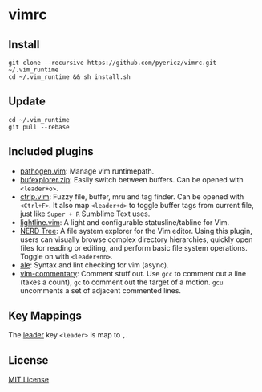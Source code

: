 # vimrc

## Install
```
git clone --recursive https://github.com/pyericz/vimrc.git ~/.vim_runtime
cd ~/.vim_runtime && sh install.sh
```

## Update
```
cd ~/.vim_runtime
git pull --rebase
```

## Included plugins
* [pathogen.vim](https://github.com/tpope/vim-pathogen): Manage vim runtimepath.
* [bufexplorer.zip](https://github.com/vim-scripts/bufexplorer.zip): Easily switch between buffers. Can be opened with `<leader+o>`.
* [ctrlp.vim](https://github.com/ctrlpvim/ctrlp.vim): Fuzzy file, buffer, mru and tag finder. Can be opened with `<Ctrl+F>`. It also map `<leader+d>` to toggle buffer tags from current file, just like `Super + R` Sumblime Text uses.
* [lightline.vim](https://github.com/itchyny/lightline.vim): A light and configurable statusline/tabline for Vim.
* [NERD Tree](https://github.com/scrooloose/nerdtree): A file system explorer for the Vim editor. Using this plugin, users can visually browse complex directory hierarchies, quickly open files for reading or editing, and perform basic file system operations. Toggle on with `<leader+nn>`.
* [ale](https://github.com/w0rp/ale): Syntax and lint checking for vim (async).
* [vim-commentary](https://github.com/tpope/vim-commentary): Comment stuff out.  Use `gcc` to comment out a line (takes a count), `gc` to comment out the target of a motion. `gcu` uncomments a set of adjacent commented lines.


## Key Mappings

The [leader](http://learnvimscriptthehardway.stevelosh.com/chapters/06.html#leader) key `<leader>` is map to `,`.

## License
[MIT License](https://github.com/pyericz/vimrc/blob/master/LICENSE)
